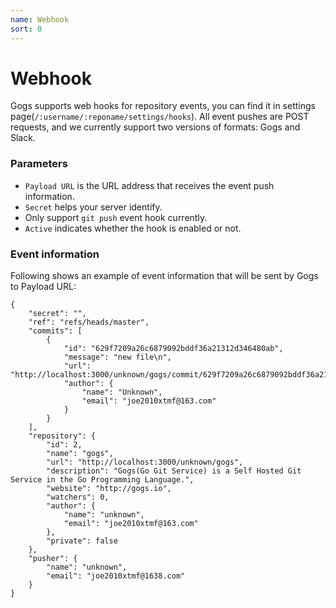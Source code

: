```yaml
---
name: Webhook
sort: 0
---
```


# Webhook

Gogs supports web hooks for repository events, you can find it in settings page(`/:username/:reponame/settings/hooks`). All event pushes are POST requests, and we currently support two versions of formats: Gogs and Slack.

### Parameters

- `Payload URL` is the URL address that receives the event push information.
- `Secret` helps your server identify.
- Only support `git push` event hook currently.
- `Active` indicates whether the hook is enabled or not.

### Event information

Following shows an example of event information that will be sent by Gogs to Payload URL:

```
{
	"secret": "",
	"ref": "refs/heads/master",
	"commits": [
		{
			"id": "629f7209a26c6879092bddf36a21312d346480ab",
			"message": "new file\n",
			"url": "http://localhost:3000/unknown/gogs/commit/629f7209a26c6879092bddf36a21312d346480ab",
			"author": {
				"name": "Unknown",
				"email": "joe2010xtmf@163.com"
			}
		}
	],
	"repository": {
		"id": 2,
		"name": "gogs",
		"url": "http://localhost:3000/unknown/gogs",
		"description": "Gogs(Go Git Service) is a Self Hosted Git Service in the Go Programming Language.",
		"website": "http://gogs.io",
		"watchers": 0,
		"author": {
			"name": "unknown",
			"email": "joe2010xtmf@163.com"
		},
		"private": false
	},
	"pusher": {
		"name": "unknown",
		"email": "joe2010xtmf@1638.com"
	}
}
```